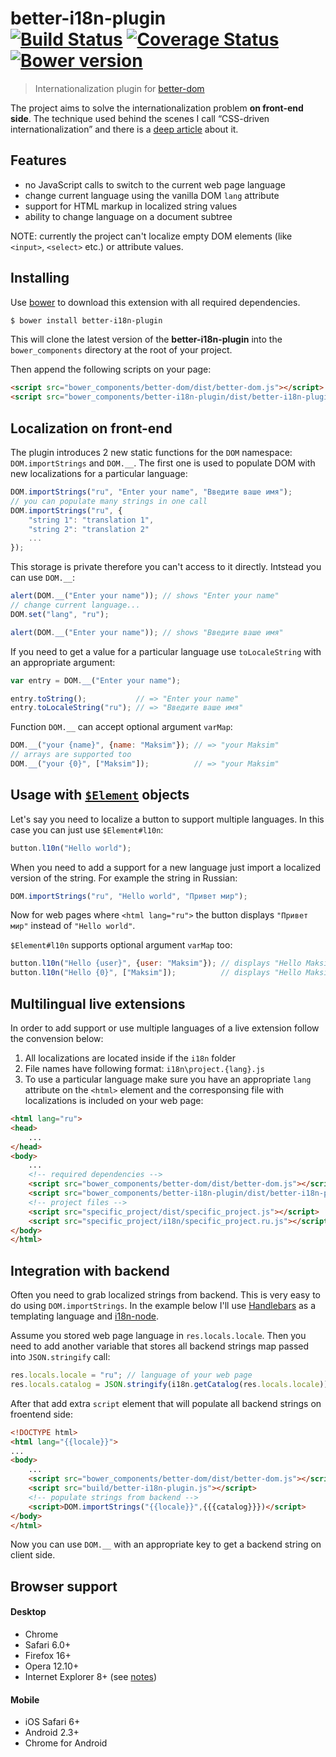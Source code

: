 # better-i18n-plugin<br>[![Build Status][travis-image]][travis-url] [![Coverage Status][coveralls-image]][coveralls-url] [![Bower version][bower-image]][bower-url]
> Internationalization plugin for [better-dom](https://github.com/chemerisuk/better-dom)

The project aims to solve the internationalization problem __on front-end side__. The technique used behind the scenes I call “CSS-driven internationalization” and there is a [deep article](http://www.smashingmagazine.com/2014/06/23/css-driven-internationalization-in-javascript/) about it.

## Features

* no JavaScript calls to switch to the current web page language
* change current language using the vanilla DOM `lang` attribute
* support for HTML markup in localized string values
* ability to change language on a document subtree

NOTE: currently the project can't localize empty DOM elements (like `<input>`, `<select>` etc.) or attribute values.

## Installing
Use [bower](http://bower.io/) to download this extension with all required dependencies.

```sh
$ bower install better-i18n-plugin
```

This will clone the latest version of the __better-i18n-plugin__ into the `bower_components` directory at the root of your project.

Then append the following scripts on your page:

```html
<script src="bower_components/better-dom/dist/better-dom.js"></script>
<script src="bower_components/better-i18n-plugin/dist/better-i18n-plugin.js"></script>
```

## Localization on front-end
The plugin introduces 2 new static functions for the `DOM` namespace: `DOM.importStrings` and `DOM.__`. The first one is used to populate DOM with new localizations for a particular language:

```js
DOM.importStrings("ru", "Enter your name", "Введите ваше имя");
// you can populate many strings in one call
DOM.importStrings("ru", {
    "string 1": "translation 1",
    "string 2": "translation 2"
    ...
});
```

This storage is private therefore you can't access to it directly. Intstead you can use `DOM.__`:

```js
alert(DOM.__("Enter your name")); // shows "Enter your name"
// change current language...
DOM.set("lang", "ru");

alert(DOM.__("Enter your name")); // shows "Введите ваше имя"
```

If you need to get a value for a particular language use `toLocaleString` with an appropriate argument:

```js
var entry = DOM.__("Enter your name");

entry.toString();           // => "Enter your name"
entry.toLocaleString("ru"); // => "Введите ваше имя"
```

Function `DOM.__` can accept optional argument `varMap`:

```js
DOM.__("your {name}", {name: "Maksim"}); // => "your Maksim"
// arrays are supported too
DOM.__("your {0}", ["Maksim"]);          // => "your Maksim"
```

## Usage with [`$Element`](http://chemerisuk.github.io/better-dom/$Element.html) objects
Let's say you need to localize a button to support multiple languages. In this case you can just use `$Element#l10n`:

```js
button.l10n("Hello world");
```

When you need to add a support for a new language just import a localized version of the string. For example the string in Russian:

```js
DOM.importStrings("ru", "Hello world", "Привет мир");
```

Now for web pages where `<html lang="ru">` the button displays `"Привет мир"` instead of `"Hello world"`. 

`$Element#l10n` supports optional argument `varMap` too:

```js
button.l10n("Hello {user}", {user: "Maksim"}); // displays "Hello Maksim"
button.l10n("Hello {0}", ["Maksim"]);          // displays "Hello Maksim"
```

## Multilingual live extensions
In order to add support or use multiple languages of a live extension follow the convension below:

1. All localizations are located inside if the `i18n` folder
2. File names have following format: `i18n\project.{lang}.js`
3. To use a particular language make sure you have an appropriate `lang` attribute on the `<html>` element and the corresponsing file with localizations is included on your web page:

```html
<html lang="ru">
<head>    
    ...
</head>
<body>
    ...
    <!-- required dependencies -->
    <script src="bower_components/better-dom/dist/better-dom.js"></script>
    <script src="bower_components/better-i18n-plugin/dist/better-i18n-plugin.js"></script>
    <!-- project files -->
    <script src="specific_project/dist/specific_project.js"></script>
    <script src="specific_project/i18n/specific_project.ru.js"></script>
</body>
</html>
```

## Integration with backend
Often you need to grab localized strings from backend. This is very easy to do using `DOM.importStrings`. In the example below I'll use [Handlebars](http://handlebarsjs.com) as a templating language and [i18n-node](https://github.com/mashpie/i18n-node).

Assume you stored web page language in `res.locals.locale`. Then you need to add another variable that stores all backend strings map passed into `JSON.stringify` call:

```js
res.locals.locale = "ru"; // language of your web page
res.locals.catalog = JSON.stringify(i18n.getCatalog(res.locals.locale));
```

After that add extra `script` element that will populate all backend strings on froentend side:

```html
<!DOCTYPE html>
<html lang="{{locale}}">
...
<body>
    ...
    <script src="bower_components/better-dom/dist/better-dom.js"></script>
    <script src="build/better-i18n-plugin.js"></script>
    <!-- populate strings from backend -->
    <script>DOM.importStrings("{{locale}}",{{{catalog}}})</script>
</body>
</html>
```

Now you can use `DOM.__` with an appropriate key to get a backend string on client side.

## Browser support
#### Desktop
* Chrome
* Safari 6.0+
* Firefox 16+
* Opera 12.10+
* Internet Explorer 8+ (see [notes](https://github.com/chemerisuk/better-dom#notes-about-old-ies))

#### Mobile
* iOS Safari 6+
* Android 2.3+
* Chrome for Android

[travis-url]: http://travis-ci.org/chemerisuk/better-i18n-plugin
[travis-image]: http://img.shields.io/travis/chemerisuk/better-i18n-plugin/master.svg

[coveralls-url]: https://coveralls.io/r/chemerisuk/better-i18n-plugin
[coveralls-image]: http://img.shields.io/coveralls/chemerisuk/better-i18n-plugin/master.svg

[bower-url]: https://github.com/chemerisuk/better-i18n-plugin
[bower-image]: http://img.shields.io/bower/v/better-i18n-plugin.svg
